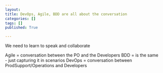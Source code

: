 ```yaml
---
layout: 
title: DevOps, Agile, BDD are all about the conversation
categories: []
tags: []
published: True

---
```


We need to learn to speak and collaborate 


Agile = conversation between the PO and the Developers
BDD = is the same - just capturing it in scenarios
DevOps = conversation between ProdSupport/Operations and Developers 